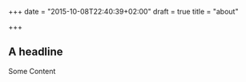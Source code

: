+++
date = "2015-10-08T22:40:39+02:00"
draft = true
title = "about"

+++

## A headline

Some Content
